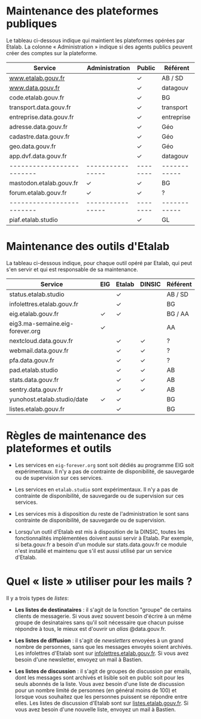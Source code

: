 # Maintenance des plateformes publiques

Le tableau ci-dessous indique qui maintient les plateformes opérées
par Etalab.  La colonne « Administration » indique si des agents
publics peuvent créer des comptes sur la plateforme.

| Service                 | Administration | Public | Référent   |
|-------------------------|----------------|--------|------------|
| www.etalab.gouv.fr      |                | ✓      | AB / SD    |
| www.data.gouv.fr        |                | ✓      | datagouv   |
| code.etalab.gouv.fr     |                | ✓      | BG         |
| transport.data.gouv.fr  |                | ✓      | transport  |
| entreprise.data.gouv.fr |                | ✓      | entreprise |
| adresse.data.gouv.fr    |                | ✓      | Géo        |
| cadastre.data.gouv.fr   |                | ✓      | Géo        |
| geo.data.gouv.fr        |                | ✓      | Géo        |
| app.dvf.data.gouv.fr    |                | ✓      | datagouv   |
|-------------------------|----------------|--------|------------|
| mastodon.etalab.gouv.fr | ✓              | ✓      | BG         |
| forum.etalab.gouv.fr    | ✓              | ✓      | ?          |
|-------------------------|----------------|--------|------------|
| piaf.etalab.studio      |                | ✓      | GL         |

# Maintenance des outils d'Etalab

La tableau ci-dessous indique, pour chaque outil opéré par Etalab, qui
peut s'en servir et qui est responsable de sa maintenance.

| Service                         | EIG | Etalab | DINSIC | Référent |
|---------------------------------|-----|--------|--------|----------|
| status.etalab.studio            |     | ✓      |        | AB / SD  |
| infolettres.etalab.gouv.fr      |     | ✓      |        | BG       |
| eig.etalab.gouv.fr              | ✓   | ✓      |        | BG / AA  |
| eig3.ma-semaine.eig-forever.org | ✓   |        |        | AA       |
| nextcloud.data.gouv.fr          |     | ✓      | ✓      | ?        |
| webmail.data.gouv.fr            |     | ✓      | ✓      | ?        |
| pfa.data.gouv.fr                |     | ✓      | ✓      | ?        |
| pad.etalab.studio               |     | ✓      | ✓      | AB       |
| stats.data.gouv.fr              |     | ✓      | ✓      | AB       |
| sentry.data.gouv.fr             |     | ✓      | ✓      | AB       |
| yunohost.etalab.studio/date     | ✓   | ✓      |        | BG       |
| listes.etalab.gouv.fr           |     | ✓      |        | BG       |

# Règles de maintenance des plateformes et outils

- Les services en `eig-forever.org` sont soit dédiés au programme EIG
  soit expérimentaux.  Il n'y a pas de contrainte de disponibilité, de
  sauvegarde ou de supervision sur ces services.

- Les services en `etalab.studio` sont expérimentaux.  Il n'y a pas de
  contrainte de disponibilité, de sauvegarde ou de supervision sur ces
  services.

- Les services mis à disposition du reste de l'administration le sont
  sans contrainte de disponibilité, de sauvegarde ou de supervision.

- Lorsqu'un outil d'Etalab est mis à disposition de la DINSIC, toutes
  les fonctionnalités implémentées doivent aussi servir à Etalab.  Par
  exemple, si beta.gouv.fr a besoin d'un module sur stats.data.gouv.fr
  ce module n'est installé et maintenu que s'il est aussi utilisé par
  un service d'Etalab.

# Quel « liste » utiliser pour les mails ?

Il y a trois types de _listes_:

- **Les listes de destinataires** : il s'agit de la fonction "groupe"
  de certains clients de messagerie.  Si vous avez souvent besoin
  d'écrire à un même groupe de desinataires sans qu'il soit nécessaire
  que chacun puisse répondre à tous, le mieux est d'ouvrir un _alias_
  @data.gouv.fr.
  
- **Les listes de diffusion** : il s'agit de _newsletters_ envoyées à
  un grand nombre de personnes, sans que les messages envoyés soient
  archivés.  Les infolettres d'Etalab sont sur
  [infolettres.etalab.gouv.fr](https://infolettres.etalab.gouv.fr/). Si
  vous avez besoin d'une newsletter, envoyez un mail à
  Bastien.  

- **Les listes de discussion** : il s'agit de groupes de discussion
  par emails, dont les messages sont archivés et lisible soit en
  public soit pour les seuls abonnés de la liste.  Vous avez besoin
  d'une liste de discussion pour un nombre limité de personnes (en
  général moins de 100) et lorsque vous souhaitez que les personnes
  puissent se répondre entre elles.  Les listes de discussion d'Etalab
  sont sur
  [listes.etalab.gouv.fr](https://listes.etalab.gouv.fr/listinfo).  Si
  vous avez besoin d'une nouvelle liste, envoyez un mail à Bastien.


